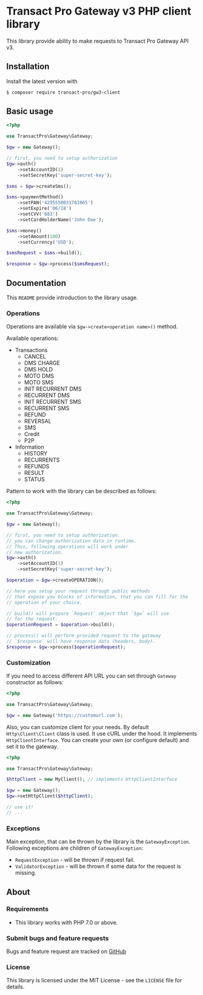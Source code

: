 # Transact Pro Gateway v3 PHP client library

This library provide ability to make requests to Transact Pro Gateway API v3.

## Installation

Install the latest version with

```bash
$ composer require transact-pro/gw3-client
```

## Basic usage

```php
<?php

use TransactPro\Gateway\Gateway;

$gw = new Gateway();

// first, you need to setup authorization
$gw->auth()
    ->setAccountID(1)
    ->setSecretKey('super-secret-key');

$sms = $gw->createSms();

$sms->paymentMethod()
    ->setPAN('4295550031781065')
    ->setExpire('06/18')
    ->setCVV('683')
    ->setCardHolderName('John Doe');

$sms->money()
    ->setAmount(100)
    ->setCurrency('USD');

$smsRequest = $sms->build();

$response = $gw->process($smsRequest);

```

## Documentation

This `README` provide introduction to the library usage.

### Operations

Operations are available via `$gw->create<operation name>()` method.

Available operations:
- Transactions
  - CANCEL
  - DMS CHARGE
  - DMS HOLD
  - MOTO DMS
  - MOTO SMS
  - INIT RECURRENT DMS
  - RECURRENT DMS
  - INIT RECURRENT SMS
  - RECURRENT SMS
  - REFUND
  - REVERSAL
  - SMS
  - Credit
  - P2P
- Information
  - HISTORY
  - RECURRENTS
  - REFUNDS
  - RESULT
  - STATUS

Pattern to work with the library can be described as follows:

```php
<?php

use TransactPro\Gateway\Gateway;

$gw = new Gateway();

// first, you need to setup authorization.
// you can change authorization data in runtime.
// Thus, following operations will work under
// new authorization.
$gw->auth()
    ->setAccountID(1)
    ->setSecretKey('super-secret-key');

$operation = $gw->createOPERATION();

// here you setup your request through public methods
// that expose you blocks of information, that you can fill for the
// operation of your choice.

// build() will prepare `Request` object that `$gw` will use
// for the request.
$operationRequest = $operation->build();

// process() will perform provided request to the gateway
// `$response` will have response data (headers, body).
$response = $gw->process($operationRequest);

```

### Customization

If you need to access different API URL you can set through `Gateway` constructor as follows:

```php
<?php

use TransactPro\Gateway\Gateway;

$gw = new Gateway('https://customurl.com');

```

Also, you can customize client for your needs. By default `Http\Client\Client` class is used. It use cURL under the hood. It implements `HttpClientInterface`. You can create your own (or configure default) and set it to the gateway.

```php
<?php

use TransactPro\Gateway\Gateway;

$httpClient = new MyClient(); // implements HttpClientInterface

$gw = new Gateway();
$gw->setHttpClient($httpClient);

// use it!
// ...

```

### Exceptions

Main exception, that can be thrown by the library is the `GatewayException`. Following exceptions are children of `GatewayException`:

- `RequestException` - will be thrown if request fail.
- `ValidatorException` - will be thrown if some data for the request is missing.

## About

### Requirements

- This library works with PHP 7.0 or above.

### Submit bugs and feature requests

Bugs and feature request are tracked on [GitHub](https://github.com/TransactPRO/gw3-php-client/issues)

### License

This library is licensed under the MIT License - see the `LICENSE` file for details.
